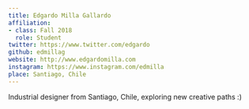 ```yaml
---
title: Edgardo Milla Gallardo
affiliation:
- class: Fall 2018
  role: Student
twitter: https://www.twitter.com/edgardo
github: edmillag
website: http://www.edgardomilla.com
instagram: https://www.instagram.com/edmilla
place: Santiago, Chile
---
```

Industrial designer from Santiago, Chile, exploring new creative paths :)
